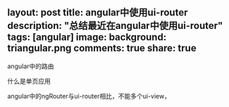 
layout: post
title: angular中使用ui-router
description: "总结最近在angular中使用ui-router"
tags: [angular]
image:
background: triangular.png
comments: true
share: true
---

angular中的路由

什么是单页应用

angular中的ngRouter与ui-router相比，不能多个ui-view，